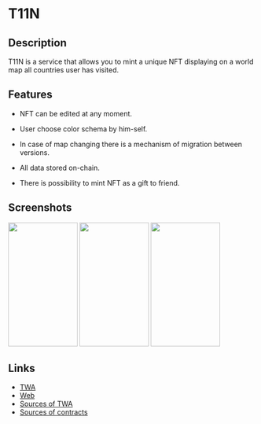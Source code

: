 # T11N

## Description

T11N is a service that allows you to mint a unique NFT displaying on a world map all countries user has visited.

## Features

- NFT can be edited at any moment.

- User choose color schema by him-self.

- In case of map changing there is a mechanism of migration between versions.

- All data stored on-chain.

- There is possibility to mint NFT as a gift to friend.

## Screenshots

<img src="https://api.ton.app/uploads/d528af9e_c7a4_4b82_8d61_43313aac8957_5687b266ef.jpg" alt="" style="height: 252px; width:141px;"/>
<img src="https://api.ton.app/uploads/ae49c593_ad7d_4a56_99b8_0faf6a3497ec_6c94ecf4e8.jpg" alt="" style="height: 252px; width:141px;"/>
<img src="https://api.ton.app/uploads/9057da51_d8da_4f50_b641_26d7b143fde4_26d842a328.jpg" alt="" style="height: 252px; width:141px;"/>

## Links

- [TWA](https://t.me/t11n_bot)
- [Web](https://krivochenko.github.io/t11n/)
- [Sources of TWA](https://github.com/krivochenko/t11n)
- [Sources of contracts](https://github.com/krivochenko/t11n-contracts)
